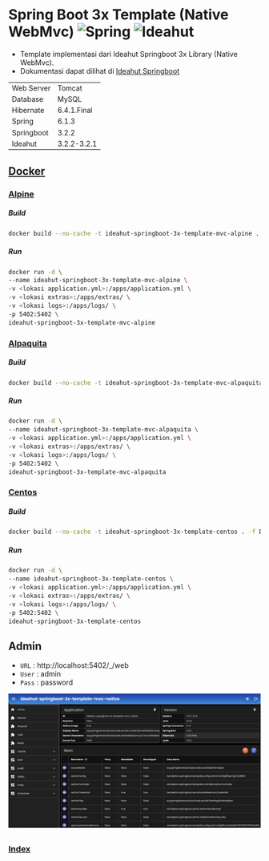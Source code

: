 # Spring Boot 3x Template (Native WebMvc) <img height="32" src="https://avatars.githubusercontent.com/u/317776?s=48&v=4" alt="Spring"> <img height="32" src="https://avatars.githubusercontent.com/u/146613481?v=4" alt="Ideahut">

- Template implementasi dari Ideahut Springboot 3x Library (Native WebMvc).
- Dokumentasi dapat dilihat di [Ideahut Springboot](https://github.com/ideahut-apps-team/ideahut-springboot-docs/)

|          |           |
|:---------|:----------|
|Web Server|Tomcat     |
|Database  |MySQL      |
|Hibernate |6.4.1.Final|
|Spring    |6.1.3      |
|Springboot|3.2.2      |
|Ideahut   |3.2.2-3.2.1|

## [Docker](https://www.docker.com/) <img height="32" src="https://cdn4.iconfinder.com/data/icons/logos-and-brands/512/97_Docker_logo_logos-1024.png" alt="">


### [Alpine](https://hub.docker.com/_/alpine) <img height="32" src="https://djeqr6to3dedg.cloudfront.net/repo-logos/library/alpine/live/logo-1720462146426.png" alt="">
##### Build
```bash
docker build --no-cache -t ideahut-springboot-3x-template-mvc-alpine . -f Dockerfile-alpine
```
##### Run
```bash
docker run -d \
--name ideahut-springboot-3x-template-mvc-alpine \
-v <lokasi application.yml>:/apps/application.yml \
-v <lokasi extras>:/apps/extras/ \
-v <lokasi logs>:/apps/logs/ \
-p 5402:5402 \
ideahut-springboot-3x-template-mvc-alpine
```

### [Alpaquita](https://bell-sw.com/alpaquita-linux/) <img height="32" src="https://19558085.fs1.hubspotusercontent-na1.net/hub/19558085/hubfs/1665064026841.jpeg" alt="">
##### Build
```bash
docker build --no-cache -t ideahut-springboot-3x-template-mvc-alpaquita . -f Dockerfile-alpaquita
```
##### Run
```bash
docker run -d \
--name ideahut-springboot-3x-template-mvc-alpaquita \
-v <lokasi application.yml>:/apps/application.yml \
-v <lokasi extras>:/apps/extras/ \
-v <lokasi logs>:/apps/logs/ \
-p 5402:5402 \
ideahut-springboot-3x-template-mvc-alpaquita
```

### [Centos](https://www.centos.org/) <img height="32" src="https://seeklogo.com/images/C/centos-logo-494F57D973-seeklogo.com.png" alt="">
##### Build
```bash
docker build --no-cache -t ideahut-springboot-3x-template-centos . -f Dockerfile-centos
```
##### Run
```bash
docker run -d \
--name ideahut-springboot-3x-template-centos \
-v <lokasi application.yml>:/apps/application.yml \
-v <lokasi extras>:/apps/extras/ \
-v <lokasi logs>:/apps/logs/ \
-p 5402:5402 \
ideahut-springboot-3x-template-centos
```

## Admin
- `URL`  : http://localhost:5402/_/web
- `User` : admin
- `Pass` : password
<div align="left">
   <img src="./screenshot.jpg" alt="Admin" title="Admin" width="800" />
</div>

##

### [Index](https://github.com/thomson470/Ideahut-Template)

